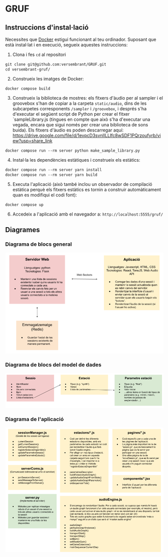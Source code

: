 # GRUF

## Instruccions d'instal·lació

Necessites que [Docker](https://www.docker.com/products/docker-desktop/) estigui funcionant al teu ordinador. Suposant que està instal·lat i en execució, segueix aquestes instruccions:

1. Clona i fes `cd` al repositori

```shell
git clone git@github.com:versembrant/GRUF.git
cd versembrant-gruf/
```

2. Construeix les imatges de Docker:

```shell
docker compose build
```

3. Construeix la biblioteca de mostres: els fitxers d'àudio per al sampler i el groovebox s'han de copiar a la carpeta `static/audio`, dins de les subcarpetes corresponents `/sampler` i `/groovebox`, i després s'ha d'executar el següent script de Python per crear el fitxer `sampleLibrary.js (tingues en compte que això s'ha d'executar una vegada, encara que sigui només per crear una biblioteca de sons buida). Els fitxers d'àudio es poden descarregar aquí: https://drive.google.com/file/d/1evpcD3svnlILLIfc8wSDF1PQrzoufyrb/view?usp=share_link

```shell
docker compose run --rm server python make_sample_library.py
```

4. Instal·la les dependències estàtiques i construeix els estàtics:

```shell
docker compose run --rm server yarn install
docker compose run --rm server yarn build
```

5. Executa l'aplicació (això també inclou un observador de compilació estàtica perquè els fitxers estàtics es tornin a construir automàticament quan es modifiqui el codi font):

```shell
docker compose up
```

6. Accedeix a l'aplicació amb el navegador a: `http://localhost:5555/gruf/`


## Diagrames

### Diagrama de blocs general

![alt text](_docs/Diagrama_de_blocs_general.png)

### Diagrama de blocs del model de dades

![alt text](_docs/Diagrama_de_blocs_model.png)

### Diagrama de l'aplicació

![alt text](_docs/Diagrama_aplicacio.png)
